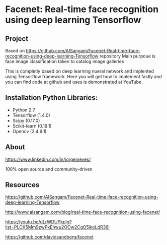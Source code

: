 # Facenet: Real-time face recognition using deep learning Tensorflow

## Project

Based on https://github.com/AISangam/Facenet-Real-time-face-recognition-using-deep-learning-Tensorflow repository
Main purpoue is face image classification taken to catalog image galleries

This is completly based on deep learning nueral network and implented using Tensorflow framework. Here you will get how to implement fastly and you can find code at github and uses is demonstrated at YouTube.

## Installation Python Libraries:
- Python 2.7
- Tensorflow (1.4.0)
- Scipy (0.17.0)
- Scikit-learn (0.19.1)
- Opencv (2.4.9.1)


## About

https://www.linkedin.com/in/jorgenieves/

100% open source and community-driven

## Resources

https://github.com/AISangam/Facenet-Real-time-face-recognition-using-deep-learning-Tensorflow

http://www.aisangam.com/blog/real-time-face-recognition-using-facenet/

https://youtu.be/dLrWDUPkpIg?list=PLCK5Mm9zwPkEhwu2OOw2CgO5ikoLdR36l

https://github.com/davidsandberg/facenet